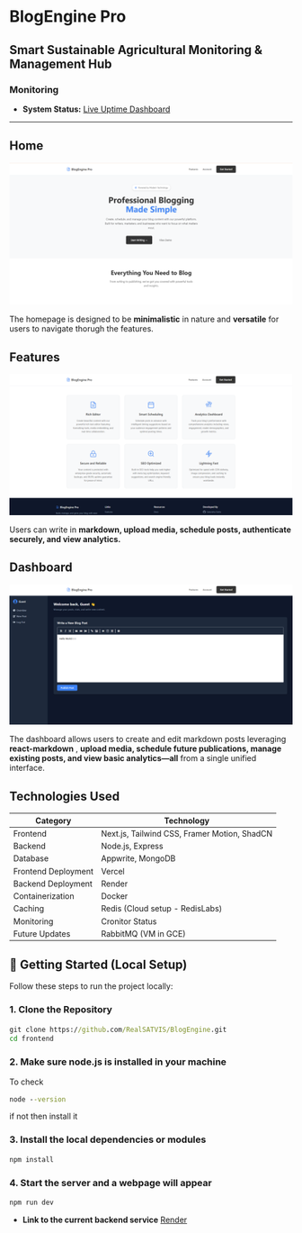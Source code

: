 #  BlogEngine Pro

## Smart Sustainable Agricultural Monitoring & Management Hub 
### Monitoring

- **System Status:** [Live Uptime Dashboard](https://blogengine.cronitorstatus.com/)

---

## Home
![Home](https://raw.githubusercontent.com/RealSATVIS/BlogEngine/refs/heads/master/shots/1.png)



The homepage is designed to be **minimalistic** in nature and **versatile** for users to navigate thorugh the features.

## Features
![Features](https://raw.githubusercontent.com/RealSATVIS/BlogEngine/refs/heads/master/shots/2.png)


Users can write in **markdown, upload media, schedule posts, authenticate securely, and view analytics.** 


## Dashboard
![Dashboard](https://raw.githubusercontent.com/RealSATVIS/BlogEngine/refs/heads/master/shots/3.png)


The dashboard allows users to create and edit markdown posts leveraging **react-markdown** , **upload media, schedule future publications, manage existing posts, and view basic analytics—all** from a single unified interface.



## Technologies Used

| Category          | Technology                                |
|-------------------|-------------------------------------------|
| Frontend          | Next.js, Tailwind CSS, Framer Motion, ShadCN|
| Backend           | Node.js, Express                          |
| Database          | Appwrite, MongoDB                         |
| Frontend Deployment        | Vercel                                    |
| Backend Deployment| Render                                    |
| Containerization  | Docker                                    |
| Caching           | Redis (Cloud setup - RedisLabs)           |
| Monitoring        | Cronitor Status                  |
| Future Updates    | RabbitMQ (VM in GCE)                      |

## 🚀 Getting Started (Local Setup)

Follow these steps to run the project locally:

### 1. Clone the Repository

```cmd
git clone https://github.com/RealSATVIS/BlogEngine.git
cd frontend
```

### 2. Make sure node.js is installed in your machine
To check
```cmd
node --version
```
if not then install it 

### 3. Install the local dependencies or modules

```cmd
npm install
```
### 4. Start the server and a webpage will appear

```cmd
npm run dev
```
- **Link to the current backend service** [Render](https://blog-backend-38ol.onrender.com/)

